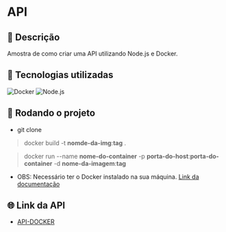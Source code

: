 # API

## 📝 Descrição

Amostra de como criar uma API utilizando Node.js e Docker.

## 🔧 Tecnologias utilizadas

![Docker](https://skillicons.dev/icons?i=docker)
![Node.js ](https://skillicons.dev/icons?i=nodejs)

## 🚀 Rodando o projeto

* git clone

>docker build -t **nomde-da-img**:**tag** .

>docker run --name **nome-do-container** -p **porta-do-host**:**porta-do-container** -d **nome-da-imagem**:**tag**

* OBS: Necessário ter o Docker instalado na sua máquina. [Link da documentação](https://docs.docker.com/get-started/docker_cheatsheet.pdf)

## 🌐 Link da API

* [API-DOCKER](https://sample-backend-docker.azurewebsites.net/)
